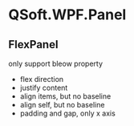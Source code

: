 # QSoft.WPF.Panel 
## FlexPanel
only support bleow property
* flex direction
* justify content
* align items, but no baseline
* align self, but no baseline
* padding and gap, only x axis


